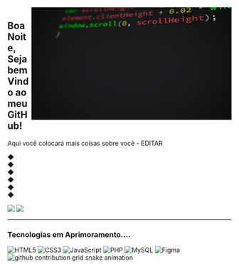 <img src="gif.gif" width= "450px" align= "right">

## Boa Noite, Seja bem Vindo ao meu GitHub!
Aqui você colocará mais coisas sobre você - EDITAR

◆
<br>
◆
<br>
◆
<br>
◆
<br>
◆
<br>
◆

<div>
  <img height="170em" src="https://github-readme-stats.vercel.app/api?username=VitorMendesDias&show_icons=true&theme=dracula&include_all_comits=true&count_private=true"/>
  <img height="170em" src="https://github-readme-stats.vercel.app/api/top-langs/?username=VitorMendesDias&layout=compact&langs_count=16&theme=dracula"/>
</div>
 
---

### Tecnologias em Aprimoramento....

<div>
  <img alt="HTML5" src="https://img.shields.io/badge/HTML5-E34F26?style=for-the-badge&logo=html5&logoColor=white" width="110">
  <img alt="CSS3" src="https://img.shields.io/badge/CSS3-1572B6?style=for-the-badge&logo=css3&logoColor=white" width="96">
  <img alt="JavaScript" src="https://img.shields.io/badge/JavaScript-F7DF1E?style=for-the-badge&logo=javascript&logoColor=black" width="157">
  <img alt="PHP" src="https://img.shields.io/badge/PHP-777BB4?style=for-the-badge&logo=php&logoColor=white" width="88">
  <img alt="MySQL" src="https://img.shields.io/badge/MySQL-00000F?style=for-the-badge&logo=mysql&logoColor=white" width="112">
  <img alt="Figma" src="https://img.shields.io/badge/Figma-F24E1E?style=for-the-badge&logo=figma&logoColor=white" width="109">
</div>

<picture>
  <source media="(prefers-color-scheme: dark)" srcset="https://raw.githubusercontent.com/VitorMendesDias/YourUser/output/github-contribution-grid-snake-dark.svg">
  <source media="(prefers-color-scheme: light)" srcset="https://raw.githubusercontent.com/YourUser/VitorMendesDias/output/github-contribution-grid-snake.svg">
  <img alt="github contribution grid snake animation" src="https://raw.githubusercontent.com/YourUser/VitorMendesDias/output/github-contribution-grid-snake.svg">
</picture>
